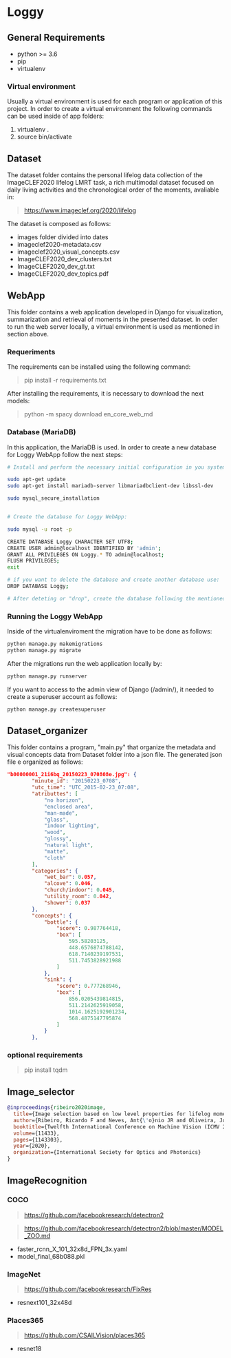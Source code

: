 # Loggy

## General Requirements

- python >= 3.6
- pip
- virtualenv

### Virtual environment

Usually a virtual environment is used for each program or application of this project. In order to create a virtual environment the following commands can be used inside of app folders:

1. virtualenv .
2. source bin/activate

## Dataset

The dataset folder contains the personal lifelog data collection of the ImageCLEF2020 lifelog LMRT task, a rich multimodal dataset focused on daily living activities and the chronological order of the moments, avaliable in:
 > https://www.imageclef.org/2020/lifelog 

The dataset is composed as follows:
- images folder divided into dates
- imageclef2020-metadata.csv
- imageclef2020_visual_concepts.csv
- ImageCLEF2020_dev_clusters.txt
- ImageCLEF2020_dev_gt.txt
- ImageCLEF2020_dev_topics.pdf

## WebApp

This folder contains a web application developed in Django for visualization, summarization and retrieval of moments in the presented dataset.
In order to run the web server locally, a virtual environment is used as mentioned in section above.

### Requeriments

The requirements can be installed using the following command:

> pip install -r requirements.txt

After installing the requirements, it is necessary to download the next models:

> python -m spacy download en_core_web_md

### Database (MariaDB)

In this application, the MariaDB is used. In order to create a new database for Loggy WebApp follow the next steps:

```bash
# Install and perform the necessary initial configuration in you system. Install the packages from the repositories by typing:

sudo apt-get update
sudo apt-get install mariadb-server libmariadbclient-dev libssl-dev

sudo mysql_secure_installation


# Create the database for Loggy WebApp:

sudo mysql -u root -p

CREATE DATABASE Loggy CHARACTER SET UTF8;
CREATE USER admin@localhost IDENTIFIED BY 'admin';
GRANT ALL PRIVILEGES ON Loggy.* TO admin@localhost;
FLUSH PRIVILEGES;
exit

# if you want to delete the database and create another database use:
DROP DATABASE Loggy; 

# After deteting or "drop", create the database following the mentioned commands

```

### Running the Loggy WebApp

Inside of the virtualenviroment the migration have to be done as follows:

```bash
python manage.py makemigrations
python manage.py migrate
```

After the migrations run the web application locally by:

```bash
python manage.py runserver
```

If you want to access to the admin view of Django (/admin/), it needed to create a superuser account as follows:

```bash
python manage.py createsuperuser
```

## Dataset_organizer

This folder contains a program, "main.py" that organize the metadata and visual concepts data from Dataset folder into a json file. The generated json file e organized as follows:

```json
"b00000001_21i6bq_20150223_070808e.jpg": {
        "minute_id": "20150223_0708",
        "utc_time": "UTC_2015-02-23_07:08",
        "atributtes": [
            "no horizon",
            "enclosed area",
            "man-made",
            "glass",
            "indoor lighting",
            "wood",
            "glossy",
            "natural light",
            "matte",
            "cloth"
        ],
        "categories": {
            "wet_bar": 0.057,
            "alcove": 0.046,
            "church/indoor": 0.045,
            "utility_room": 0.042,
            "shower": 0.037
        },
        "concepts": {
            "bottle": {
                "score": 0.987764418,
                "box": [
                    595.58203125,
                    448.6576874788142,
                    618.7140239197531,
                    511.7453828921988
                ]
            },
            "sink": {
                "score": 0.777268946,
                "box": [
                    856.0205439814815,
                    511.2142625919058,
                    1014.1625192901234,
                    568.4875147795874
                ]
            }
        },
```

### optional requirements

> pip install tqdm

## Image_selector

```bibtex
@inproceedings{ribeiro2020image,
  title={Image selection based on low level properties for lifelog moment retrieval},
  author={Ribeiro, Ricardo F and Neves, Ant{\'o}nio JR and Oliveira, Jos{\'e} Luis},
  booktitle={Twelfth International Conference on Machine Vision (ICMV 2019)},
  volume={11433},
  pages={1143303},
  year={2020},
  organization={International Society for Optics and Photonics}
}
```
## ImageRecognition

### COCO

> https://github.com/facebookresearch/detectron2

> https://github.com/facebookresearch/detectron2/blob/master/MODEL_ZOO.md

 - faster_rcnn_X_101_32x8d_FPN_3x.yaml
 - model_final_68b088.pkl


### ImageNet


> https://github.com/facebookresearch/FixRes

 - resnext101_32x48d


### Places365

> https://github.com/CSAILVision/places365

 - resnet18



